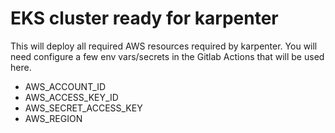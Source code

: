 # EKS cluster ready for karpenter
This will deploy all required AWS resources required by karpenter. You will need configure a few env vars/secrets in the Gitlab Actions that will be used here.
- AWS_ACCOUNT_ID
- AWS_ACCESS_KEY_ID
- AWS_SECRET_ACCESS_KEY
- AWS_REGION
